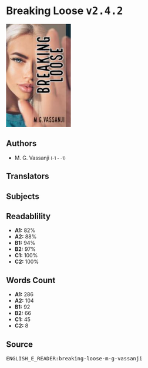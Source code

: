 # Breaking Loose <kbd>v2.4.2</kbd>

![](./cover.medium.jpg "")

## Authors


 - M. G. Vassanji <small>(-1 - -1)</small>

## Translators



## Subjects



## Readablility


 - **A1:** 82%
 - **A2:** 88%
 - **B1:** 94%
 - **B2:** 97%
 - **C1:** 100%
 - **C2:** 100%

## Words Count


 - **A1:** 286
 - **A2:** 104
 - **B1:** 92
 - **B2:** 66
 - **C1:** 45
 - **C2:** 8

## Source


<kbd>ENGLISH_E_READER:breaking-loose-m-g-vassanji</kbd>
